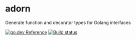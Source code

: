 # adorn

Generate function and decorator types for Golang interfaces

[![go.dev Reference](https://img.shields.io/badge/doc-reference-007d9b?logo=go&style=flat-square)](https://pkg.go.dev/github.com/mmcloughlin/adorn)
[![Build status](https://img.shields.io/travis/mmcloughlin/adorn.svg?style=flat-square)](https://travis-ci.org/mmcloughlin/adorn)
